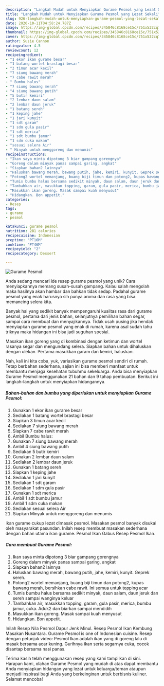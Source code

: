 ```yaml
---
description: "Langkah Mudah untuk Menyiapkan Gurame Pesmol yang Lezat Sekali"
title: "Langkah Mudah untuk Menyiapkan Gurame Pesmol yang Lezat Sekali"
slug: 926-langkah-mudah-untuk-menyiapkan-gurame-pesmol-yang-lezat-sekali
date: 2020-10-11T04:58:24.787Z
image: https://img-global.cpcdn.com/recipes/345846c8168ce15c/751x532cq70/gurame-pesmol-foto-resep-utama.jpg
thumbnail: https://img-global.cpcdn.com/recipes/345846c8168ce15c/751x532cq70/gurame-pesmol-foto-resep-utama.jpg
cover: https://img-global.cpcdn.com/recipes/345846c8168ce15c/751x532cq70/gurame-pesmol-foto-resep-utama.jpg
author: Susie Cannon
ratingvalue: 4.5
reviewcount: 12
recipeingredient:
- "1 ekor ikan gurame besar"
- "1 batang wortel brastagi besar"
- "3 timun acar kecil"
- "7 siung bawang merah"
- "7 cabe rawit merah"
- " Bumbu halus"
- "7 siung bawang merah"
- "4 siung bawang putih"
- "5 butir kemiri"
- "2 lembar daun salam"
- "2 lembar daun jeruk"
- "1 batang sereh"
- "1 keping jahe"
- "1 jari kunyit"
- "1 sdt garam"
- "1 sdm gula pasir"
- "1 sdt merica"
- "1 sdt bumbu jamur"
- "1 sdm cuka makan"
- "sesuai selera Air"
- " Minyak untuk menggoreng dan menumis"
recipeinstructions:
- "Ikan saya minta dipotong 3 biar gampang gorengnya"
- "Goreng dalam minyak panas sampai garing, angkat"
- "Siapkan bahan2 lainnya"
- "Haluskan bawang merah, bawang putih, jahe, kemiri, kunyit. Geprek sereh."
- "Potong2 wortel memanjang, buang biji timun dan potong2, kupas bawang merah, bersihkan cabe rawit. Ini semua untuk topping acar"
- "Tumis bumbu halus bersama sedikit minyak, daun salam, daun jeruk dan sereh sampai wanginya keluar"
- "Tambahkan air, masukkan topping, garam, gula pasir, merica, bumbu jamur, cuka. Aduk2 dan biarkan sampai mendidih"
- "Masukkan ikan goreng. Masak sampai kuah menyusut"
- "Hidangkan. Bon appetit."
categories:
- Resep
tags:
- gurame
- pesmol

katakunci: gurame pesmol 
nutrition: 281 calories
recipecuisine: Indonesian
preptime: "PT16M"
cooktime: "PT46M"
recipeyield: "2"
recipecategory: Dessert

---
```



![Gurame Pesmol](https://img-global.cpcdn.com/recipes/345846c8168ce15c/751x532cq70/gurame-pesmol-foto-resep-utama.jpg)

Anda sedang mencari ide resep gurame pesmol yang unik? Cara menyiapkannya memang susah-susah gampang. Kalau salah mengolah maka hasilnya akan hambar dan bahkan tidak sedap. Padahal gurame pesmol yang enak harusnya sih punya aroma dan rasa yang bisa memancing selera kita.

Banyak hal yang sedikit banyak mempengaruhi kualitas rasa dari gurame pesmol, pertama dari jenis bahan, selanjutnya pemilihan bahan segar, sampai cara membuat dan menyajikannya. Tidak usah pusing jika hendak menyiapkan gurame pesmol yang enak di rumah, karena asal sudah tahu triknya maka hidangan ini bisa jadi suguhan spesial.

Masakan ikan goreng yang di kombinasi dengan ketimun dan wortel rasanya segar dan mengundang selera. Siapkan bahan untuk dihaluskan dengan ulekan. Pertama masukkan garam dan kemiri, haluskan.


Nah, kali ini kita coba, yuk, variasikan gurame pesmol sendiri di rumah. Tetap berbahan sederhana, sajian ini bisa memberi manfaat untuk membantu menjaga kesehatan tubuhmu sekeluarga. Anda bisa menyiapkan Gurame Pesmol menggunakan 21 bahan dan 9 tahap pembuatan. Berikut ini langkah-langkah untuk menyiapkan hidangannya.

<!--inarticleads1-->

##### Bahan-bahan dan bumbu yang diperlukan untuk menyiapkan Gurame Pesmol:

1. Gunakan 1 ekor ikan gurame besar
1. Sediakan 1 batang wortel brastagi besar
1. Siapkan 3 timun acar kecil
1. Sediakan 7 siung bawang merah
1. Siapkan 7 cabe rawit merah
1. Ambil  Bumbu halus:
1. Gunakan 7 siung bawang merah
1. Ambil 4 siung bawang putih
1. Sediakan 5 butir kemiri
1. Gunakan 2 lembar daun salam
1. Sediakan 2 lembar daun jeruk
1. Gunakan 1 batang sereh
1. Siapkan 1 keping jahe
1. Sediakan 1 jari kunyit
1. Sediakan 1 sdt garam
1. Sediakan 1 sdm gula pasir
1. Gunakan 1 sdt merica
1. Ambil 1 sdt bumbu jamur
1. Ambil 1 sdm cuka makan
1. Sediakan sesuai selera Air
1. Siapkan  Minyak untuk menggoreng dan menumis


Ikan gurame cukup lezat dimasak pesmol. Masakan pesmol banyak disukai oleh masyarakat pasundan. Inilah resep membuat masakan sederhana dengan bahan utama ikan gurame. Pesmol Ikan Gabus Resep Pesmol Ikan. 

<!--inarticleads2-->

##### Cara membuat Gurame Pesmol:

1. Ikan saya minta dipotong 3 biar gampang gorengnya
1. Goreng dalam minyak panas sampai garing, angkat
1. Siapkan bahan2 lainnya
1. Haluskan bawang merah, bawang putih, jahe, kemiri, kunyit. Geprek sereh.
1. Potong2 wortel memanjang, buang biji timun dan potong2, kupas bawang merah, bersihkan cabe rawit. Ini semua untuk topping acar
1. Tumis bumbu halus bersama sedikit minyak, daun salam, daun jeruk dan sereh sampai wanginya keluar
1. Tambahkan air, masukkan topping, garam, gula pasir, merica, bumbu jamur, cuka. Aduk2 dan biarkan sampai mendidih
1. Masukkan ikan goreng. Masak sampai kuah menyusut
1. Hidangkan. Bon appetit.


Inilah Resep Nila Pesmol Dapur Jenk Minul. Resep Pesmol Ikan Kembung Masakan Nusantara. Gurame Pesmol is one of Indonesian cuisine. Resep dengan petunjuk video: Pesmol Ikan adalah ikan yang di goreng lalu di masak bersama acar kuning. Gurihnya ikan serta segarnya cuka, cocok disantap bersama nasi panas. 

Terima kasih telah menggunakan resep yang kami tampilkan di sini. Harapan kami, olahan Gurame Pesmol yang mudah di atas dapat membantu Anda menyiapkan hidangan yang lezat untuk keluarga/teman ataupun menjadi inspirasi bagi Anda yang berkeinginan untuk berbisnis kuliner. Selamat mencoba!
